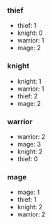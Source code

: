 ### thief
* thief:   1
* knight:  0
* warrior: 1
* mage:    2

### knight
* knight:  1
* warrior: 1
* thief:   2
* mage:    2

### warrior
* warrior: 2
* mage:    3
* knight:  2
* thief:   0

### mage
* mage:    1
* thief:   1
* knight:  2
* warrior: 2
